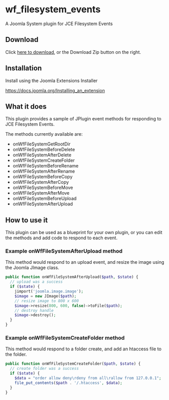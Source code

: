 # wf_filesystem_events
A Joomla System plugin for JCE Filesystem Events

## Download
Click [here to download](https://github.com/widgetfactory/wf_filesystem_events/archive/master.zip), or the Download Zip button on the right.

## Installation
Install using the Joomla Extensions Installer

https://docs.joomla.org/Installing_an_extension

## What it does
This plugin provides a sample of JPlugin event methods for responding to JCE Filesystem Events.

The methods currently available are:

* onWfFileSystemGetRootDir
* onWfFileSystemBeforeDelete
* onWfFileSystemAfterDelete
* onWfFileSystemCreateFolder
* onWfFileSystemBeforeRename
* onWfFileSystemAfterRename
* onWfFileSystemBeforeCopy
* onWfFileSystemAfterCopy
* onWfFileSystemBeforeMove
* onWfFileSystemAfterMove
* onWfFileSystemBeforeUpload
* onWfFileSystemAfterUpload

## How to use it
This plugin can be used as a blueprint for your own plugin, or you can edit the methods and add code to respond to each event.

### Example onWfFileSystemAfterUpload method

This method would respond to an upload event, and resize the image using the Joomla JImage class.

```php
public function onWfFileSystemAfterUpload($path, $state) {
  // upload was a success
  if ($state) {
    jimport('joomla.image.image');
    $image = new JImage($path);
    // resize image to 800 x 600
    $image->resize(800, 600, false)->toFile($path);
    // destroy handle
    $image->destroy();
  }
}
```
### Example onWfFileSystemCreateFolder method

This method would respond to a folder create, and add an htaccess file to the folder.

```php
public function onWfFileSystemCreateFolder($path, $state) {
  // create folder was a success
  if ($state) {
    $data = "order allow deny\rdeny from all\rallow from 127.0.0.1";
    file_put_contents($path . '/.htaccess', $data);
  }
}
```
